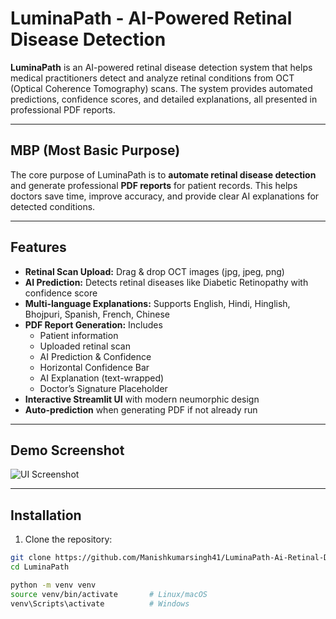 # LuminaPath - AI-Powered Retinal Disease Detection

**LuminaPath** is an AI-powered retinal disease detection system that helps medical practitioners detect and analyze retinal conditions from OCT (Optical Coherence Tomography) scans. The system provides automated predictions, confidence scores, and detailed explanations, all presented in professional PDF reports.

---

## MBP (Most Basic Purpose)

The core purpose of LuminaPath is to **automate retinal disease detection** and generate professional **PDF reports** for patient records. This helps doctors save time, improve accuracy, and provide clear AI explanations for detected conditions.

---

## Features

- **Retinal Scan Upload:** Drag & drop OCT images (jpg, jpeg, png)  
- **AI Prediction:** Detects retinal diseases like Diabetic Retinopathy with confidence score  
- **Multi-language Explanations:** Supports English, Hindi, Hinglish, Bhojpuri, Spanish, French, Chinese  
- **PDF Report Generation:** Includes
  - Patient information  
  - Uploaded retinal scan  
  - AI Prediction & Confidence  
  - Horizontal Confidence Bar  
  - AI Explanation (text-wrapped)  
  - Doctor’s Signature Placeholder  
- **Interactive Streamlit UI** with modern neumorphic design  
- **Auto-prediction** when generating PDF if not already run

---

## Demo Screenshot

![UI Screenshot](path_to_screenshot.png)

---

## Installation

1. Clone the repository:

```bash
git clone https://github.com/Manishkumarsingh41/LuminaPath-Ai-Retinal-Disease-Detection.git
cd LuminaPath


```
```bash 
python -m venv venv
source venv/bin/activate       # Linux/macOS
venv\Scripts\activate          # Windows

